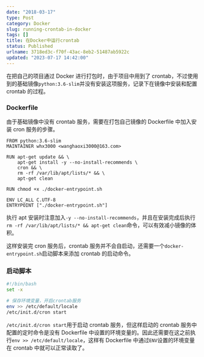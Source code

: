 ```yaml
---
date: "2018-03-17"
type: Post
category: Docker
slug: running-crontab-in-docker
tags: []
title: 在Docker中运行crontab
status: Published
urlname: 3718ed3c-f70f-43ac-8eb2-51487ab5922c
updated: "2023-07-17 14:42:00"
---
```


在把自己的项目通过 Docker 进行打包时，由于项目中用到了 crontab，不过使用到的基础镜像`python:3.6-slim`并没有安装这项服务，记录下在镜像中安装和配置 crontab 的过程。

### Dockerfile

由于基础镜像中没有 crontab 服务，需要在打包自己镜像的 Dockerfile 中加入安装 cron 服务的步骤。

```docker
FROM python:3.6-slim
MAINTAINER whx3000 <wanghaoxi3000@163.com>

RUN apt-get update && \
    apt-get install -y --no-install-recommends \
    cron && \
    rm -rf /var/lib/apt/lists/* && \
    apt-get clean

RUN chmod +x ./docker-entrypoint.sh

ENV LC_ALL C.UTF-8
ENTRYPOINT ["./docker-entrypoint.sh"]

```

执行 apt 安装时注意加入`-y --no-install-recommends`，并且在安装完成后执行`rm -rf /var/lib/apt/lists/* && apt-get clean`命令，可以有效减小镜像的体积。

这样安装完 cron 服务后，crontab 服务并不会自启动，还需要一个`docker-entrypoint.sh`启动脚本来添加 crontab 的启动命令。

### 启动脚本

```bash
#!/bin/bash
set -x

# 保存环境变量，开启crontab服务
env >> /etc/default/locale
/etc/init.d/cron start

```

`/etc/init.d/cron start`用于启动 crontab 服务，但这样启动的 crontab 服务中配置的定时命令是没有 Dockerfile 中设置的环境变量的。因此还需要在这之前执行`env >> /etc/default/locale`，这样有 Dockerfile 中通过`ENV`设置的环境变量在 crontab 中就可以正常读取了。
